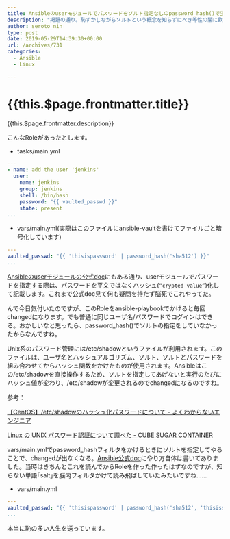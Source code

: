 ```yaml
---
title: Ansibleのuserモジュールでパスワードをソルト指定なしのpassword_hash()で生成すると毎回changedになる
description: "掲題の通り。恥ずかしながらソルトという概念を知らずにべき等性の闇に飲まれてはまったのでメモ。"
author: seroto_nin
type: post
date: 2019-05-29T14:39:30+00:00
url: /archives/731
categories:
  - Ansible
  - Linux

---
```

# {{this.$page.frontmatter.title}}

<Date/><ShowCategoriesOfPost/>

{{this.$page.frontmatter.description}}

<!--more-->

こんなRoleがあったとします。

* tasks/main.yml

```yaml
---
- name: add the user 'jenkins'
  user:
    name: jenkins
    group: jenkins
    shell: /bin/bash
    password: "{{ vaulted_passwd }}"
    state: present
...
```

* vars/main.yml(実際はこのファイルにansible-vaultを書けてファイルごと暗号化しています)

```yaml
---
vaulted_passwd: "{{ 'thisispassword' | password_hash('sha512') }}"
...
```

[Ansibleのuserモジュールの公式doc][1]にもある通り、userモジュールでパスワードを指定する際は、パスワードを平文ではなくハッシュ(`“crypted value”`)化して記載します。これまで公式doc見て何も疑問を持たず脳死でこれやってた。

んで今日気付いたのですが、このRoleをansible-playbookでかけると毎回changedになります。でも普通に同じユーザ名/パスワードでログインはできる。おかしいなと思ったら、password_hash()でソルトの指定をしていなかったからなんですね。

Unix系のパスワード管理には/etc/shadowというファイルが利用されます。このファイルは、ユーザ名とハッシュアルゴリズム、ソルト、ソルトとパスワードを組み合わせてからハッシュ関数をかけたものが使用されます。Ansibleはこの/etc/shadowを直接操作するため、ソルトを指定してあげないと実行のたびにハッシュ値が変わり、/etc/shadowが変更されるのでchangedになるのですね。

参考：

[【CentOS】/etc/shadowのハッシュ化パスワードについて - よくわからないエンジニア](https://www.unknownengineer.net/entry/2017/08/16/184537)

[Linux の UNIX パスワード認証について調べた - CUBE SUGAR CONTAINER](https://blog.amedama.jp/entry/linux-shadow-passwd)

vars/main.ymlでpassword_hashフィルタをかけるときにソルトを指定してやることで、changedが出なくなる。[Ansible公式doc][2]にやり方自体は書いてありました。当時はきちんとこれを読んでからRoleを作った作ったはずなのですが、知らない単語｢salt｣を脳内フィルタかけて読み飛ばしていたみたいですね……

* vars/main.yml

```yaml
---
vaulted_passwd: "{{ 'thisispassword' | password_hash('sha512', 'thisissalt') }}"
...
```

本当に恥の多い人生を送っています。

 [1]: https://docs.ansible.com/ansible/latest/modules/user_module.html
 [2]: https://docs.ansible.com/ansible/latest/user_guide/playbooks_filters.html#hashing-filters
